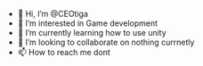 - 👋 Hi, I’m @CEOtiga
- 👀 I’m interested in Game development
- 🌱 I’m currently learning how to use unity
- 💞️ I’m looking to collaborate on nothing currnetly
- 📫 How to reach me dont

<!---
CEOtiga/CEOtiga is a ✨ special ✨ repository because its `README.md` (this file) appears on your GitHub profile.
You can click the Preview link to take a look at your changes.
--->
